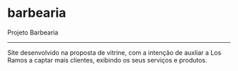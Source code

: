 # barbearia
 Projeto Barbearia
 *********************************************************
 Site desenvolvido na proposta de vitrine, com a intenção
 de auxliar a Los Ramos a captar mais clientes, exibindo
 os seus serviços e produtos.
